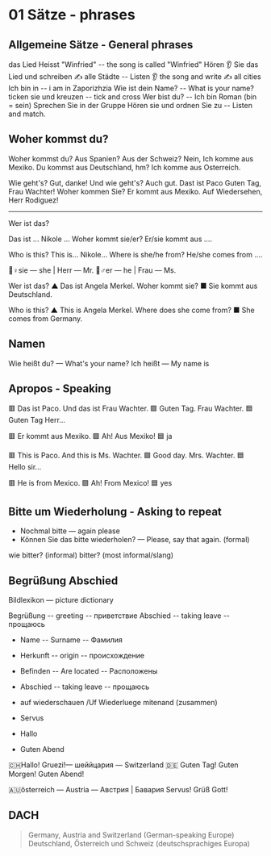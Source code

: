 # 01 Sätze - phrases

## Allgemeine Sätze - General phrases

das Lied Heisst "Winfried" -- the song is called "Winfried"
Hören 👂 Sie das Lied und schreiben ✍️ alle Städte -- Listen 👂 the song and write ✍️ all cities
Ich bin in -- i am in Zaporizhzia
Wie ist dein Name? -- What is your name?
ticken sie und kreuzen -- tick and cross
Wer bist du? -- Ich bin Roman (bin = sein)
Sprechen Sie in der Gruppe
Hören sie und ordnen Sie zu -- Listen and match.

## Woher kommst du? 
Woher kommst du? Aus Spanien?
Aus der Schweiz?
Nein, Ich komme aus Mexiko.
Du kommst aus Deutschland, hm?
Ich komme aus Osterreich.

Wie geht's?
Gut, danke!
Und wie geht's?
Auch gut.
Dast ist Paco
Guten Tag, Frau Wachter!
Woher kommen Sie?
Er kommt aus Mexiko.
Auf Wiedersehen, Herr Rodiguez!

___
Wer ist das?

Das ist ... Nikole ... Woher kommt sie/er?
Er/sie kommt aus ....

Who is this?
This is... Nikole... Where is she/he from?
He/she comes from ....

👧♀sie — she | Herr — Mr.
👦♂er — he | Frau — Ms.

Wer ist das?
▲ Das ist Angela Merkel. Woher kommt sie?
■ Sie kommt aus Deutschland.

Who is this?
▲ This is Angela Merkel. Where does she come from?
■ She comes from Germany.

## Namen
Wie heißt du? — What's your name?
Ich heißt — My name is

## Apropos - Speaking
🟥 Das ist Paco. Und das ist Frau Wachter.
🟩 Guten Tag. Frau Wachter.
🟦 Guten Tag Herr...

🟥 Er kommt aus Mexiko.
🟩 Ah! Aus Mexiko!
🟦 ja


🟥 This is Paco. And this is Ms. Wachter.
🟩 Good day. Mrs. Wachter.
🟦 Hello sir...

🟥 He is from Mexico.
🟩 Ah! From Mexico!
🟦 yes

## Bitte um Wiederholung - Asking to repeat
- Nochmal bitte — again please
- Können Sie das bitte wiederholen? — Please, say that again. (formal)

wie bitter? (informal)
bitter? (most informal/slang)

## Begrüßung Abschied
Bildlexikon — picture dictionary

Begrüßung -- greeting -- приветствие
Abschied -- taking leave -- прощаюсь

- Name -- Surname -- Фамилия
- Herkunft -- origin -- происхождение
- Befinden -- Are located -- Расположены
- Abschied -- taking leave -- прощаюсь


- auf wiederschauen /Uf Wiederluege mitenand (zusammen)
- Servus
- Hallo
- Guten Abend

🇨🇭Hallo!  Gruezi!— шеййцария — Switzerland
🇩🇪 Guten Tag! Guten Morgen! Guten Abend!

🇦🇺österreich — Austria — Австрия | Бавария
Servus!
Grüß Gott!

## DACH
> Germany, Austria and Switzerland (German-speaking Europe)
> Deutschland, Österreich und Schweiz (deutschsprachiges Europa)

